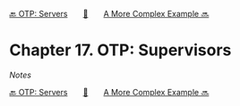 [🔙 OTP: Servers][previous-chapter]&nbsp;&nbsp;&nbsp;&nbsp;&nbsp;&nbsp;&nbsp;[🏡][readme]&nbsp;&nbsp;&nbsp;&nbsp;&nbsp;&nbsp;&nbsp;[A More Complex Example 🔜][upcoming-chapter]

# Chapter 17. OTP: Supervisors

_Notes_

[🔙 OTP: Servers][previous-chapter]&nbsp;&nbsp;&nbsp;&nbsp;&nbsp;&nbsp;&nbsp;[🏡][readme]&nbsp;&nbsp;&nbsp;&nbsp;&nbsp;&nbsp;&nbsp;[A More Complex Example 🔜][upcoming-chapter]

[readme]: README.md
[previous-chapter]: ch16-otp-servers.md
[upcoming-chapter]: ch18-a-more-complex-example.md